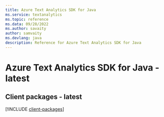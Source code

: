 ```yaml
---
title: Azure Text Analytics SDK for Java
ms.service: textanalytics
ms.topic: reference
ms.data: 09/28/2022
ms.author: savaity
author: samvaity
ms.devlang: java
description: Reference for Azure Text Analytics SDK for Java
---
```

# Azure Text Analytics SDK for Java - latest

## Client packages - latest
[!INCLUDE [client-packages](text-analytics-client-index.md)]